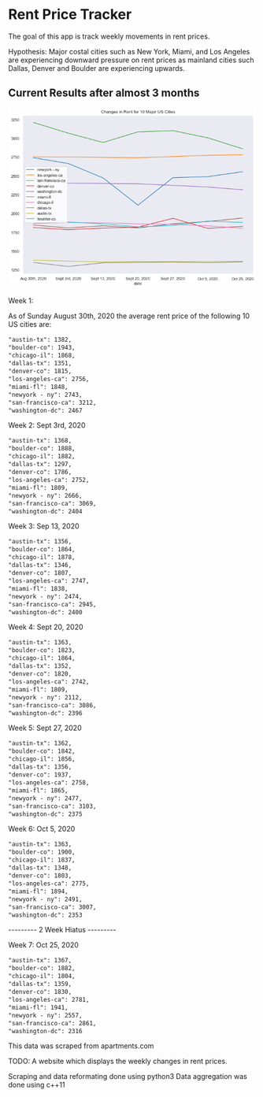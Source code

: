 # Rent Price Tracker

The goal of this app is track weekly movements in rent prices. 

Hypothesis: Major costal cities such as New York, Miami, and Los Angeles are experiencing downward pressure on rent prices as mainland cities such Dallas, Denver and Boulder are experiencing upwards.

## Current Results after almost 3 months
![Rent changes](after7weeks.png?raw=true)

Week 1:

As of Sunday August 30th, 2020 the average rent price of the following 10 US cities are:

    "austin-tx": 1382,
    "boulder-co": 1943,
    "chicago-il": 1868,
    "dallas-tx": 1351,
    "denver-co": 1815,
    "los-angeles-ca": 2756,
    "miami-fl": 1848,
    "newyork - ny": 2743,
    "san-francisco-ca": 3212,
    "washington-dc": 2467       

Week 2: Sept 3rd, 2020
    
    "austin-tx": 1368,
    "boulder-co": 1888,
    "chicago-il": 1882,
    "dallas-tx": 1297,
    "denver-co": 1786,
    "los-angeles-ca": 2752,
    "miami-fl": 1809,
    "newyork - ny": 2666,
    "san-francisco-ca": 3069,
    "washington-dc": 2404

Week 3: Sep 13, 2020

    "austin-tx": 1356,
    "boulder-co": 1864,
    "chicago-il": 1878,
    "dallas-tx": 1346,
    "denver-co": 1807,
    "los-angeles-ca": 2747,
    "miami-fl": 1838,
    "newyork - ny": 2474,
    "san-francisco-ca": 2945,
    "washington-dc": 2400

Week 4: Sept 20, 2020

    "austin-tx": 1363,
    "boulder-co": 1823,
    "chicago-il": 1864,
    "dallas-tx": 1352,
    "denver-co": 1820,
    "los-angeles-ca": 2742,
    "miami-fl": 1809,
    "newyork - ny": 2112,
    "san-francisco-ca": 3086,
    "washington-dc": 2396

Week 5: Sept 27, 2020

    "austin-tx": 1362,
    "boulder-co": 1842,
    "chicago-il": 1856,
    "dallas-tx": 1356,
    "denver-co": 1937,
    "los-angeles-ca": 2758,
    "miami-fl": 1865,
    "newyork - ny": 2477,
    "san-francisco-ca": 3103,
    "washington-dc": 2375
    
Week 6: Oct 5, 2020 

    "austin-tx": 1363,
    "boulder-co": 1900,
    "chicago-il": 1837,
    "dallas-tx": 1348,
    "denver-co": 1803,
    "los-angeles-ca": 2775,
    "miami-fl": 1894,
    "newyork - ny": 2491,
    "san-francisco-ca": 3007,
    "washington-dc": 2353
    
--------- 2 Week Hiatus --------- 

Week 7: Oct 25, 2020

    "austin-tx": 1367,
    "boulder-co": 1882,
    "chicago-il": 1804,
    "dallas-tx": 1359,
    "denver-co": 1830,
    "los-angeles-ca": 2781,
    "miami-fl": 1941,
    "newyork - ny": 2557,
    "san-francisco-ca": 2861,
    "washington-dc": 2316


This data was scraped from apartments.com 

TODO: A website which displays the weekly changes in rent prices. 

Scraping and data reformating done using python3
Data aggregation was done using c++11 
